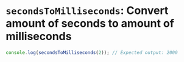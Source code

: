# `secondsToMilliseconds`: Convert amount of seconds to amount of milliseconds

```typescript
console.log(secondsToMilliseconds(2)); // Expected output: 2000 
```
